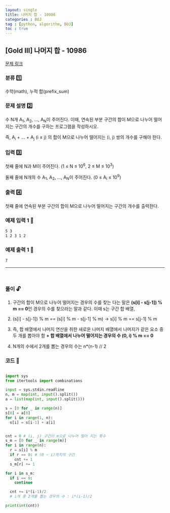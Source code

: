 ```yaml
---
layout: single
title: 나머지 합 - 10986
categories : BOJ
tag : [python, algorithm, BOJ]
toc : true
---
```


## [Gold III] 나머지 합 - 10986 

[문제 링크](https://www.acmicpc.net/problem/10986) 


### 분류 1️⃣

수학(math), 누적 합(prefix_sum)

### 문제 설명 2️⃣

<p>수 N개 A<sub>1</sub>, A<sub>2</sub>, ..., A<sub>N</sub>이 주어진다. 이때, 연속된 부분 구간의 합이 M으로 나누어 떨어지는 구간의 개수를 구하는 프로그램을 작성하시오.</p>

<p>즉, A<sub>i</sub> + ... + A<sub>j</sub> (i ≤ j) 의 합이 M으로 나누어 떨어지는 (i, j) 쌍의 개수를 구해야 한다.</p>

### 입력 3️⃣

 <p>첫째 줄에 N과 M이 주어진다. (1 ≤ N ≤ 10<sup>6</sup>, 2 ≤ M ≤ 10<sup>3</sup>)</p>

<p>둘째 줄에 N개의 수 A<sub>1</sub>, A<sub>2</sub>, ..., A<sub>N</sub>이 주어진다. (0 ≤ A<sub>i</sub> ≤ 10<sup>9</sup>)</p>

### 출력 4️⃣

 <p>첫째 줄에 연속된 부분 구간의 합이 M으로 나누어 떨어지는 구간의 개수를 출력한다.</p>

### 예제 입력 1 🔽
```bash
5 3
1 2 3 1 2
```

### 예제 출력 1 🔽
```bash
7
```
<hr/>
<br>

### 풀이 🔓

1. 구간의 합이 M으로 나누어 떨어지는 경우의 수를 찾는 다는 말은
**(s[i] - s[j-1]) % m == 0**인 경우의 수를 찾으라는 말과 같다. 이때 s는 구간 합 배열,

2. (s[i] - s[j-1]) % m == (s[i] % m - s[j-1] % m) -> s[i] % m == s[j-1] % m 

3. 즉, 합 배열에서 나머지 연산을 취한 새로운 나머지 배열에서 나머지가 같은 요소 중 두 개를 뽑아야 함 **+ 합 배열에서 나누어 떨어지는 경우의 수 (0, i) % m == 0**

5. N개의 수에서 2개를 뽑는 경우의 수는 n*(n-1) // 2

### 코드 📃

```python

import sys
from itertools import combinations

input = sys.stdin.readline
n, m = map(int, input().split())
a = list(map(int, input().split()))

s = [0 for _ in range(n)]
s[0] = a[0]
for i in range(1, n):
  s[i] = s[i-1] + a[i]


cnt = 0 # (i, j) 구간이 m으로 나누어 떨어 지는 횟수
s_m = [0 for _ in range(m)]
for i in range(n):
  r = s[i] % m
  if r == 0: # (0 ~ i)까지의 구간
    cnt += 1 
  s_m[r] += 1

for i in s_m:
  if i == 0:
    continue

  cnt += i*(i-1)/2
  # i개 중 2개를 뽑는 경우의 수 : i*(i-1)/2

print(int(cnt))

```




